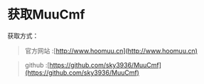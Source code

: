 # 获取MuuCmf

获取方式：

> 官方网站 :[http://www.hoomuu.cn](http://www.hoomuu.cn)

> github :[https://github.com/sky3936/MuuCmf](https://github.com/sky3936/MuuCmf)